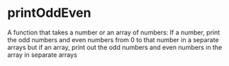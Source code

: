 # printOddEven
A function that takes a number or an array of numbers: If a number, print the odd numbers and even numbers from 0 to that number in a separate arrays but if an array, print out the odd numbers and even numbers in the array in separate arrays
